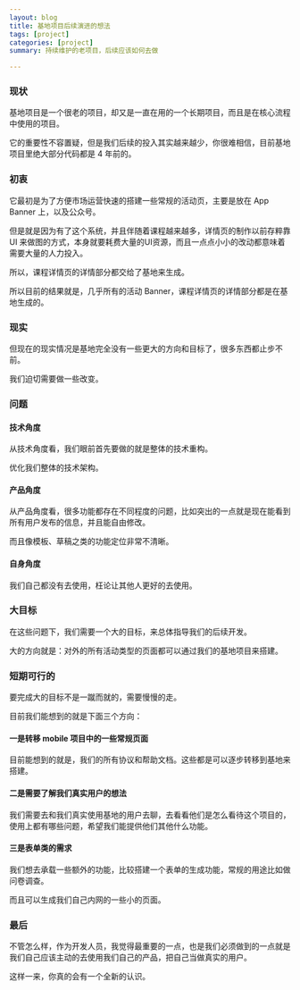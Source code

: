 ```yaml
---
layout: blog
title: 基地项目后续演进的想法
tags: [project]
categories: [project]
summary: 持续维护的老项目，后续应该如何去做

---
```

### 现状
基地项目是一个很老的项目，却又是一直在用的一个长期项目，而且是在核心流程中使用的项目。

它的重要性不容置疑，但是我们后续的投入其实越来越少，你很难相信，目前基地项目里绝大部分代码都是 4 年前的。

### 初衷
它最初是为了方便市场运营快速的搭建一些常规的活动页，主要是放在 App Banner 上，以及公众号。

但是就是因为有了这个系统，并且伴随着课程越来越多，详情页的制作以前存粹靠 UI 来做图的方式，本身就要耗费大量的UI资源，而且一点点小小的改动都意味着需要大量的人力投入。

所以，课程详情页的详情部分都交给了基地来生成。



所以目前的结果就是，几乎所有的活动 Banner，课程详情页的详情部分都是在基地生成的。

### 现实
但现在的现实情况是基地完全没有一些更大的方向和目标了，很多东西都止步不前。



我们迫切需要做一些改变。

### 问题
#### 技术角度
从技术角度看，我们眼前首先要做的就是整体的技术重构。

优化我们整体的技术架构。

#### 产品角度
从产品角度看，很多功能都存在不同程度的问题，比如突出的一点就是现在能看到所有用户发布的信息，并且能自由修改。

而且像模板、草稿之类的功能定位非常不清晰。

#### 自身角度
我们自己都没有去使用，枉论让其他人更好的去使用。

### 大目标
在这些问题下，我们需要一个大的目标，来总体指导我们的后续开发。



大的方向就是：对外的所有活动类型的页面都可以通过我们的基地项目来搭建。

### 短期可行的
要完成大的目标不是一蹴而就的，需要慢慢的走。

目前我们能想到的就是下面三个方向：

#### 一是转移 mobile 项目中的一些常规页面
目前能想到的就是，我们的所有协议和帮助文档。这些都是可以逐步转移到基地来搭建。

#### 二是需要了解我们真实用户的想法
我们需要去和我们真实使用基地的用户去聊，去看看他们是怎么看待这个项目的，使用上都有哪些问题，希望我们能提供他们其他什么功能。

#### 三是表单类的需求
我们想去承载一些额外的功能，比较搭建一个表单的生成功能，常规的用途比如做问卷调查。

而且可以生成我们自己内网的一些小的页面。

### 最后
不管怎么样，作为开发人员，我觉得最重要的一点，也是我们必须做到的一点就是我们自己应该主动的去使用我们自己的产品，把自己当做真实的用户。



这样一来，你真的会有一个全新的认识。


